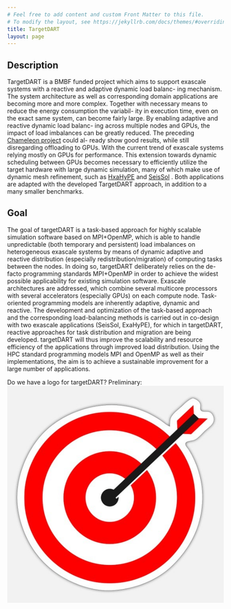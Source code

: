 ```yaml
---
# Feel free to add content and custom Front Matter to this file.
# To modify the layout, see https://jekyllrb.com/docs/themes/#overriding-theme-defaults
title: TargetDART
layout: page
---
```


## Description
TargetDART is a BMBF funded project which aims to support
exascale systems with a reactive and adaptive dynamic load balanc-
ing mechanism. The system architecture as well as corresponding
domain applications are becoming more and more complex. Together
with necessary means to reduce the energy consumption the variabil-
ity in execution time, even on the exact same system, can become
fairly large. By enabling adaptive and reactive dynamic load balanc-
ing across multiple nodes and GPUs, the impact of load imbalances
can be greatly reduced. The preceding [Chameleon project](http://www.chameleon-hpc.org/) could al-
ready show good results, while still disregarding offloading to GPUs.
With the current trend of exascale systems relying mostly on GPUs
for performance. This extension towards dynamic scheduling between
GPUs becomes necessary to efficiently utilize the target hardware with
large dynamic simulation, many of which make use of dynamic mesh
refinement, such as [HxaHyPE](https://www5.in.tum.de/forschung/exahype/) and [SeisSol](https://seissol.lrz.de/) . Both applications are
adapted with the developed TargetDART approach, in addition to a many smaller benchmarks.

## Goal
The goal of targetDART is a task-based approach for highly scalable simulation software based on MPI+OpenMP, which is able to handle unpredictable (both temporary and persistent) load imbalances on heterogeneous exascale systems by means of dynamic adaptive and
reactive distribution (especially redistribution/migration) of computing tasks between the nodes. In doing so, targetDART deliberately relies on the
de-facto programming standards MPI+OpenMP in order to achieve the widest possible applicability for existing simulation software. Exascale architectures are addressed, which combine several multicore processors with several accelerators (especially GPUs) on each compute node.
Task-oriented programming models are inherently adaptive, dynamic and reactive. The development and optimization of the task-based approach and the corresponding load-balancing methods is carried out in co-design with two exascale applications (SeisSol, ExaHyPE), for which in targetDART, reactive approaches for task distribution and migration are being developed. targetDART will thus improve the scalability and resource efficiency of the applications through improved load distribution.
Using the HPC standard programming models MPI and OpenMP as well as their implementations, the aim is to achieve a sustainable improvement for a large number of applications.

Do we have a logo for targetDART?
Preliminary:
<img src="assets/img/preliminary-logo.jpg" />

